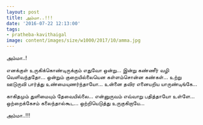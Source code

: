 ```yaml
---
layout: post
title: அம்மா..!!!
date: '2016-07-22 12:13:00'
tags:
- pratheba-kavithaigal
image: content/images/size/w1000/2017/10/amma.jpg
---
```


அம்மா..!

எனக்குள் உருகிக்கொண்டிருக்கும் எதுவோ ஒன்று…
இன்று கண்ணீர் வழி வெளிவந்ததோ…
ஒன்றும் குறையில்லையென கள்ளம்சொன்ன கண்கள்…
உற்று ஊடுருவி பார்த்து உண்மையுணர்ந்தாயோ…
உன்னை தவிர எனையறிய யாருண்டிங்கே…

காகிதமும் துளிமையும் தேவையில்லை…
என்னுருவம் எவ்வாறு பதித்தாயோ உள்ளே…
ஒற்றைக்கேசம் கலைந்தால்கூட…
ஒற்றியெடுத்து உருகுகிறாயே…

 

அம்மா..!!!